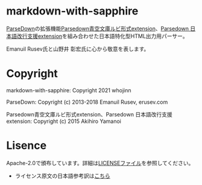 # markdown-with-sapphire

[ParseDown](https://github.com/erusev/parsedown)の拡張機能[Parsedown青空文庫ルビ形式extension](https://github.com/noisan/parsedown-rubytext)、[Parsedown 日本語改行支援extension](https://github.com/noisan/parsedown-newline)を組み合わせた日本語特化型HTML出力用パーサー。

Emanuil Rusev氏と山野井 彰宏氏に心から敬意を表します。

# Copyright

markdown-with-sapphire: Copyright 2021 whojinn

ParseDown: Copyright (c) 2013-2018 Emanuil Rusev, erusev.com

Parsedown青空文庫ルビ形式extension、Parsedown 日本語改行支援extension: Copyright (c) 2015 Akihiro Yamanoi

# Lisence
Apache-2.0で頒布しています。詳細は[LICENSEファイル](https://github.com/whojinn/markdown-with-sapphire/blob/master/LICENSE)を参照してください。
- ライセンス原文の日本語参考訳は[こちら](https://licenses.opensource.jp/Apache-2.0/Apache-2.0.html)


